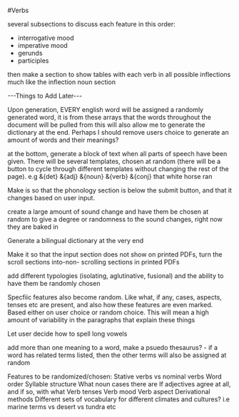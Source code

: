 #Verbs

several subsections to discuss each feature in this order:

- interrogative mood
- imperative mood
- gerunds
- participles

then make a section to show tables with each verb in all possible
inflections much like the inflection noun section

---Things to Add Later---

Upon generation, EVERY english word will be assigned a randomly generated word,
it is from these arrays that the words throughout the document will be pulled from
this will also allow me to generate the dictionary at the end. Perhaps I
should remove users choice to generate an amount of words and their
meanings?

at the bottom, generate a block of text when all parts of speech have been
given. There will be several templates, chosen at random (there will be a button
to cycle through different templates without changing the rest of the page). e.g
&{det} &{adj} &{noun} &{verb} &{conj} that white horse ran

Make is so that the phonology section is below the submit button, and that it changes
 based on user input.

create a large amount of sound change and have them be chosen at random to give
a degree or randomness to the sound changes, right now they are baked in

Generate a bilingual dictionary at the very end

Make it so that the input section does not show on printed PDFs, turn the scroll sections
into-non- scrolling sections in printed PDFs

add different typologies (isolating, aglutinative, fusional) and the ability to have them
 be randomly chosen

Specfiic features also become random. Like what, if any, cases, aspects, tenses etc
are present, and also how these features are even marked. Based either on user choice or random choice. This will mean a high
amount of variability in the paragraphs that explain these things

Let user decide how to spell long vowels

add more than one meaning to a word, make a psuedo thesaurus? - if a word has related
terms listed, then the other terms will also be assigned at random

Features to be randomized/chosen:
Stative verbs vs nominal verbs
Word order
Syllable structure
What noun cases there are
If adjectives agree at all, and if so, with what
Verb tenses
Verb mood
Verb aspect
Derivational methods
Different sets of vocabulary for different climates and cultures? 
i.e marine terms vs desert vs tundra etc

